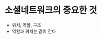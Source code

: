 
# 소셜네트워크의 중요한 것
* 위치, 역할, 구조
* 역할과 위치는 같이 간다
<!--stackedit_data:
eyJoaXN0b3J5IjpbMTY2MjM0MDEzMF19
-->